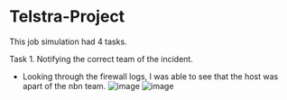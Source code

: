 # Telstra-Project

This job simulation had 4 tasks. 


Task 1. Notifying the correct team of the incident. 
- Looking through the firewall logs, I was able to see that the host was apart of the nbn team.
![image](https://github.com/610jackson/Telstra-Project/assets/106284377/9091f552-671b-43a9-b913-5cfd8f4ba0ae)
![image](https://github.com/610jackson/Telstra-Project/assets/106284377/7ccf4356-6dbe-43f0-b682-cd6a99543aaa)
